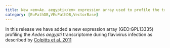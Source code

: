 ```yaml
---
title: New <em>Ae. aegypti</em> expression array used to profile the transcriptome
category: [EuPathDB,VEuPathDB,VectorBase]
---
```

In this release we have added a new expression array (GEO:GPL13335) profiling the <em>Aedes aegypti</em> transcriptome during flavivirus infection as described by <a href="http://www.ncbi.nlm.nih.gov/pubmed/21909258">Colpitts et al. 2011</a>
